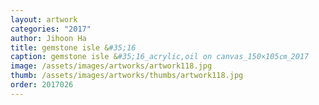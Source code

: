 ```yaml
---
layout: artwork 
categories: "2017" 
author: Jihoon Ha 
title: gemstone isle &#35;16 
caption: gemstone isle &#35;16_acrylic,oil on canvas_150×105㎝_2017 
image: /assets/images/artworks/artwork118.jpg 
thumb: /assets/images/artworks/thumbs/artwork118.jpg 
order: 2017026 
---
```

